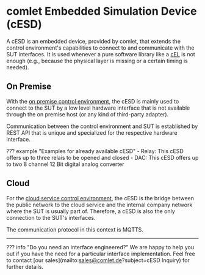 # comlet Embedded Simulation Device (cESD)

A cESD is an embedded device, provided by comlet, that extends the control environment's capabilities to connect to and
communicate with the SUT interfaces. It is used whenever a pure software library like a [cEL](../cel/index.md) is not enough
(e.g., because the physical layer is missing or a certain timing is needed).

## On Premise

With the [on premise control environment](../control_env/index.md), the cESD is mainly used to connect to the SUT
by a low level hardware interface that is not available through the on premise host (or any kind of third-party adapter).

Communication between the control environment and SUT is established by REST API that is unique and specialized
for the respective hardware interface.

??? example "Examples for already available cESD"
    - Relay: This cESD offers up to three relais to be opened and closed
    - DAC: This cESD offers up to two 8 channel 12 Bit digital analog converter

## Cloud

For the [cloud service control environment](../control_env/cloud.md), the cESD is the bridge between the public network
to the cloud service and the internal company network where the SUT is usually part of. Therefore, a cESD is also the only
connection to the SUT's interfaces.

The communication protocol in this context is MQTTS.

---

??? info "Do you need an interface engineered?"
    We are happy to help you out if you have the need for a particular interface implementation.
    Feel free to contact [our sales](mailto:sales@comlet.de?subject=cESD Inquiry) for further details.
